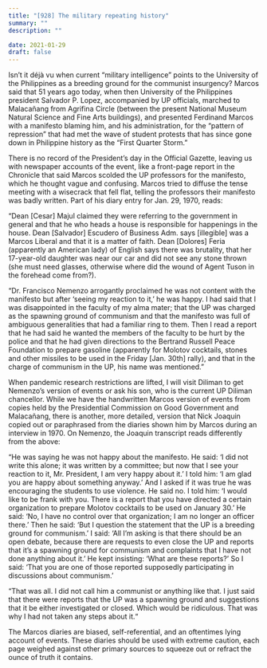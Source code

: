 ```yaml
---
title: "[928] The military repeating history"
summary: ""
description: ""

date: 2021-01-29
draft: false
---
```


Isn’t it déjà vu when current “military intelligence” points to the University of the Philippines as a breeding ground for the communist insurgency? Marcos said that 51 years ago today, when then University of the Philippines president Salvador P. Lopez, accompanied by UP officials, marched to Malacañang from Agrifina Circle (between the present National Museum Natural Science and Fine Arts buildings), and presented Ferdinand Marcos with a manifesto blaming him, and his administration, for the “pattern of repression” that had met the wave of student protests that has since gone down in Philippine history as the “First Quarter Storm.”

There is no record of the President’s day in the Official Gazette, leaving us with newspaper accounts of the event, like a front-page report in the Chronicle that said Marcos scolded the UP professors for the manifesto, which he thought vague and confusing. Marcos tried to diffuse the tense meeting with a wisecrack that fell flat, telling the professors their manifesto was badly written. Part of his diary entry for Jan. 29, 1970, reads:

“Dean [Cesar] Majul claimed they were referring to the government in general and that he who heads a house is responsible for happenings in the house. Dean [Salvador] Escudero of Business Adm. says [illegible] was a Marcos Liberal and that it is a matter of faith. Dean [Dolores] Feria (apparently an American lady) of English says there was brutality, that her 17-year-old daughter was near our car and did not see any stone thrown (she must need glasses, otherwise where did the wound of Agent Tuson in the forehead come from?).

“Dr. Francisco Nemenzo arrogantly proclaimed he was not content with the manifesto but after ‘seeing my reaction to it,’ he was happy. I had said that I was disappointed in the faculty of my alma mater; that the UP was charged as the spawning ground of communism and that the manifesto was full of ambiguous generalities that had a familiar ring to them. Then I read a report that he had said he wanted the members of the faculty to be hurt by the police and that he had given directions to the Bertrand Russell Peace Foundation to prepare gasoline (apparently for Molotov cocktails, stones and other missiles to be used in the Friday [Jan. 30th] rally), and that in the charge of communism in the UP, his name was mentioned.”

When pandemic research restrictions are lifted, I will visit Diliman to get Nemenzo’s version of events or ask his son, who is the current UP Diliman chancellor. While we have the handwritten Marcos version of events from copies held by the Presidential Commission on Good Government and Malacañang, there is another, more detailed, version that Nick Joaquin copied out or paraphrased from the diaries shown him by Marcos during an interview in 1970. On Nemenzo, the Joaquin transcript reads differently from the above:

“He was saying he was not happy about the manifesto. He said: ‘I did not write this alone; it was written by a committee; but now that I see your reaction to it, Mr. President, I am very happy about it.’ I told him: ‘I am glad you are happy about something anyway.’ And I asked if it was true he was encouraging the students to use violence. He said no. I told him: ‘I would like to be frank with you. There is a report that you have directed a certain organization to prepare Molotov cocktails to be used on January 30.’ He said: ‘No, I have no control over that organization; I am no longer an officer there.’ Then he said: ‘But I question the statement that the UP is a breeding ground for communism.’ I said: ‘All I’m asking is that there should be an open debate, because there are requests to even close the UP and reports that it’s a spawning ground for communism and complaints that I have not done anything about it.’ He kept insisting: ‘What are these reports?’ So I said: ‘That you are one of those reported supposedly participating in discussions about communism.’

“That was all. I did not call him a communist or anything like that. I just said that there were reports that the UP was a spawning ground and suggestions that it be either investigated or closed. Which would be ridiculous. That was why I had not taken any steps about it.“

The Marcos diaries are biased, self-referential, and an oftentimes lying account of events. These diaries should be used with extreme caution, each page weighed against other primary sources to squeeze out or refract the ounce of truth it contains.
